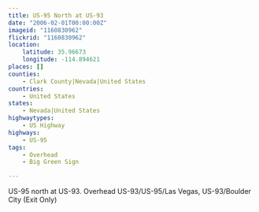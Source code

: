 ```yaml
---
title: US-95 North at US-93
date: "2006-02-01T00:00:00Z"
imageid: "1160830962"
flickrid: "1160830962"
location:
    latitude: 35.96673
    longitude: -114.894621
places: []
counties:
    - Clark County|Nevada|United States
countries:
    - United States
states:
    - Nevada|United States
highwaytypes:
    - US Highway
highways:
    - US-95
tags:
    - Overhead
    - Big Green Sign

---
```

US-95 north at US-93. Overhead US-93/US-95/Las Vegas, US-93/Boulder City (Exit Only)